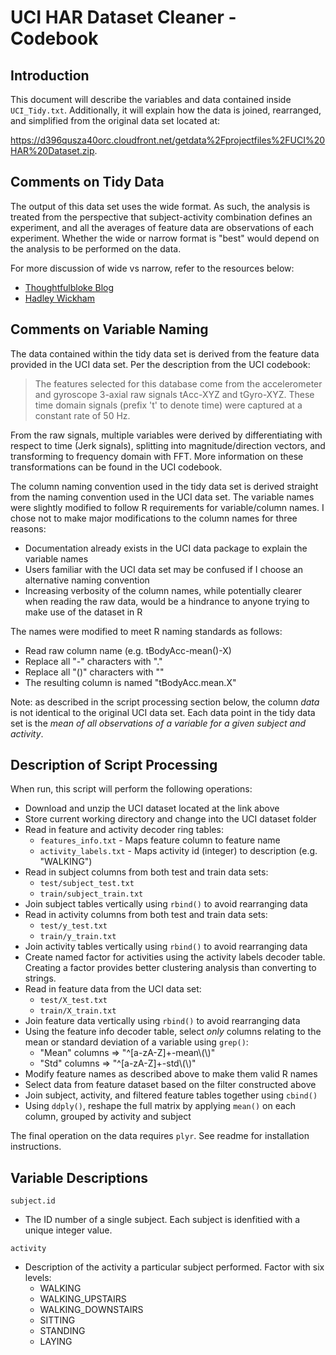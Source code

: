 UCI HAR Dataset Cleaner - Codebook
==================================

Introduction
------------
This document will describe the variables and data contained inside `UCI_Tidy.txt`.  Additionally, it will explain how the data is joined, rearranged, and simplified from the original data set located at:

<https://d396qusza40orc.cloudfront.net/getdata%2Fprojectfiles%2FUCI%20HAR%20Dataset.zip>.

Comments on Tidy Data
---------------------
The output of this data set uses the wide format.  As such, the analysis is treated from the perspective that subject-activity combination defines an experiment, and all the averages of feature data are observations of each experiment.  Whether the wide or narrow format is "best" would depend on the analysis to be performed on the data.

For more discussion of wide vs narrow, refer to the resources below:

* [Thoughtfulbloke Blog](https://thoughtfulbloke.wordpress.com/2015/09/09/getting-and-cleaning-the-assignment/)
* [Hadley Wickham](http://vita.had.co.nz/papers/tidy-data.pdf)

Comments on Variable Naming
---------------------------
The data contained within the tidy data set is derived from the feature data provided in the UCI data set.  Per the description from the UCI codebook:
> The features selected for this database come from the accelerometer and gyroscope 3-axial raw signals tAcc-XYZ and tGyro-XYZ. These time domain signals (prefix 't' to denote time) were captured at a constant rate of 50 Hz.

From the raw signals, multiple variables were derived by differentiating with respect to time (Jerk signals), splitting into magnitude/direction vectors, and transforming to frequency domain with FFT.  More information on these transformations can be found in the UCI codebook.

The column naming convention used in the tidy data set is derived straight from the naming convention used in the UCI data set.  The variable names were slightly modified to follow R requirements for variable/column names.  I chose not to make major modifications to the column names for three reasons:

* Documentation already exists in the UCI data package to explain the variable names
* Users familiar with the UCI data set may be confused if I choose an alternative naming convention
* Increasing verbosity of the column names, while potentially clearer when reading the raw data, would be a hindrance to anyone trying to make use of the dataset in R

The names were modified to meet R naming standards as follows:

* Read raw column name (e.g. tBodyAcc-mean()-X)
* Replace all "-" characters with "."
* Replace all "()" characters with ""
* The resulting column is named "tBodyAcc.mean.X"

Note: as described in the script processing section below, the column _data_ is not identical to the original UCI data set.  Each data point in the tidy data set is the _mean of all observations of a variable for a given subject and activity_.

Description of Script Processing
--------------------------------
When run, this script will perform the following operations:

* Download and unzip the UCI dataset located at the link above
* Store current working directory and change into the UCI dataset folder
* Read in feature and activity decoder ring tables:
    * `features_info.txt` - Maps feature column to feature name
    * `activity_labels.txt` - Maps activity id (integer) to description (e.g. "WALKING")
* Read in subject columns from both test and train data sets:
    * `test/subject_test.txt`
    * `train/subject_train.txt`
* Join subject tables vertically using `rbind()` to avoid rearranging data
* Read in activity columns from both test and train data sets:
    * `test/y_test.txt`
    * `train/y_train.txt`
* Join activity tables vertically using `rbind()` to avoid rearranging data
* Create named factor for activities using the activity labels decoder table.  Creating a factor provides better clustering analysis than converting to strings.
* Read in feature data from the UCI data set:
    * `test/X_test.txt`
    * `train/X_train.txt`
* Join feature data vertically using `rbind()` to avoid rearranging data
* Using the feature info decoder table, select _only_ columns relating to the mean or standard deviation of a variable using `grep()`:
    * "Mean" columns => "^[a-zA-Z]+-mean\\(\\)"
    * "Std" columns => "^[a-zA-Z]+-std\\(\\)"
* Modify feature names as described above to make them valid R names
* Select data from feature dataset based on the filter constructed above
* Join subject, activity, and filtered feature tables together using `cbind()`
* Using `ddply()`, reshape the full matrix by applying `mean()` on each column, grouped by activity and subject

The final operation on the data requires `plyr`.  See readme for installation instructions.

Variable Descriptions
---------------------
`subject.id`

* The ID number of a single subject.  Each subject is idenfitied with a unique integer value.

`activity`

* Description of the activity a particular subject performed.  Factor with six levels:
     * WALKING
     * WALKING\_UPSTAIRS
     * WALKING\_DOWNSTAIRS
     * SITTING
     * STANDING
     * LAYING

